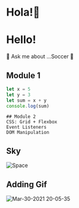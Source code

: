 # Hola!👋
# Hello!

💬 Ask me about ...Soccer 🤔

## Module 1

```javascript
let x = 5 
let y = 3 
let sum = x + y 
console.log(sum)
```
```
## Module 2
CSS: Grid + Flexbox
Event Listeners 
DOM Manipulation 
```

## Sky 

![Space](https://images.wallpaperscraft.com/image/stars_starry_sky_night_purple_118027_300x168.jpg)


## Adding Gif 
![Mar-30-2021 20-05-35](https://user-images.githubusercontent.com/75285297/113071875-ac305200-9193-11eb-8cb1-51042ffccbfc.gif)

